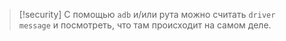 
> [!security] 
> С помощью `adb` и/или рута можно считать `driver message` и посмотреть, что там происходит на самом деле.


